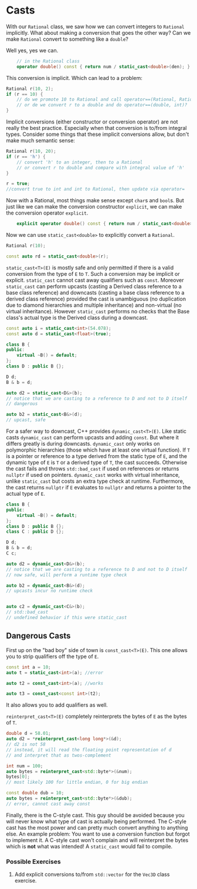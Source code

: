 # Casts

With our `Rational` class, we saw how we can convert integers to `Rational` implicitly. What about making a conversion that goes the other way? Can we make `Rational` convert to something like a `double`?

Well yes, yes we can.

```C++
    // in the Rational class
    operator double() const { return num / static_cast<double>(den); }
```

This conversion is implicit. Which can lead to a problem:

```C++
Rational r(10, 2);
if (r == 10) {
    // do we promote 10 to Rational and call operator==(Rational, Rational)
    // or de we convert r to a double and do operator==(double, int)?
}
```

Implicit conversions (either constructor or conversion operator) are not really the best practice. Especially when that conversion is to/from integral types. Consider some things that these implicit conversions allow, but don't make much semantic sense:

```C++
Rational r(10, 20);
if (r == 'h') {
    // convert 'h' to an integer, then to a Rational
    // or convert r to double and compare with integral value of 'h'
}

r = true; 
//convert true to int and int to Rational, then update via operator=
```

Now with a Rational, most things make sense except `char`s and `bool`s. But just like we can make the conversion constructor `explicit`, we can make the conversion operator `explicit`.

```C++
    explicit operator double() const { return num / static_cast<double>(den); }
```

Now we can use `static_cast<double>` to explicitly convert a `Rational`.

```C++
Rational r(10);

const auto rd = static_cast<double>(r);
```

`static_cast<T>(E)` is mostly safe and only permitted if there is a valid conversion from the type of `E` to `T`. Such a conversion may be implicit or explicit. `static_cast` cannot cast away qualifiers such as `const`. Moreover `static_cast` can perform upcasts (casting a Derived class reference to a base class reference) and downcasts (casting a base class reference to a derived class reference) provided the cast is unambiguous (no duplication due to diamond hierarchies and multiple inheritance) and non-virtual (no virtual inheritance). However `static_cast` performs no checks that the Base class's actual type is the Derived class during a downcast.

```C++
const auto i = static_cast<int>(54.078);
const auto d = static_cast<float>(true);

class B { 
public:
    virtual ~B() = default; 
};
class D : public B {};

D d;
B & b = d;

auto d2 = static_cast<D&>(b);
// notice that we are casting to a reference to D and not to D itself
// dangerous

auto b2 = static_cast<B&>(d);
// upcast, safe
```

For a safer way to downcast, C++ provides `dynamic_cast<T>(E)`. Like static casts `dynamic_cast` can perform upcasts and adding `const`. But where it differs greatly is during downcasts. `dynamic_cast` only works on polymorphic hierarchies (those which have at least one virtual function). If `T` is a pointer or reference to a type derived from the static type of `E`, and the dynamic type of `E` is `T` or a derived type of `T`, the cast succeeds. Otherwise the cast fails and throws `std::bad_cast` if used on references or returns `nullptr` if used on pointers. `dynamic_cast` works with virtual inheritance, unlike `static_cast` but costs an extra type check at runtime. Furthermore, the cast returns `nullptr` if `E` evaluates to `nullptr` and returns a pointer to the actual type of `E`.

```C++
class B { 
public:
    virtual ~B() = default; 
};
class D : public B {};
class C : public D {};

D d;
B & b = d;
C c;

auto d2 = dynamic_cast<D&>(b);
// notice that we are casting to a reference to D and not to D itself
// now safe, will perform a runtime type check

auto b2 = dynamic_cast<B&>(d);
// upcasts incur no runtime check


auto c2 = dynamic_cast<C&>(b); 
// std::bad_cast
// undefined behavior if this were static_cast
```

## Dangerous Casts

First up on the "bad boy" side of town is `const_cast<T>(E)`. This one allows you to strip qualifiers off the type of `E`.

```C++
const int a = 10;
auto t = static_cast<int>(a); //error

auto t2 = const_cast<int>(a); //works

auto t3 = const_cast<const int>(t2);
```

It also allows you to add qualifiers as well.

`reinterpret_cast<T>(E)` completely reinterprets the bytes of `E` as the bytes of `T`.

```C++
double d = 58.01;
auto d2 = *reinterpret_cast<long long*>(&d);
// d2 is not 58
// instead, it will read the floating point representation of d
// and interpret that as twos-complement

int num = 100;
auto bytes = reinterpret_cast<std::byte*>(&num);
bytes[0]; 
// most likely 100 for little endian, 0 for big endian

const double dub = 10;
auto bytes = reinterpret_cast<std::byte*>(&dub);
// error, cannot cast away const

```

Finally, there is the C-style cast. This guy should be avoided because you will never know what type of cast is actually being performed. The C-style cast has the most power and can pretty much convert anything to anything else. An example problem: You want to use a conversion function but forgot to implement it. A C-style cast won't complain and will reinterpret the bytes which is **not** what was intended! A `static_cast` would fail to compile.


### Possible Exercises

1. Add explicit conversions to/from `std::vector` for the `Vec3D` class exercise.